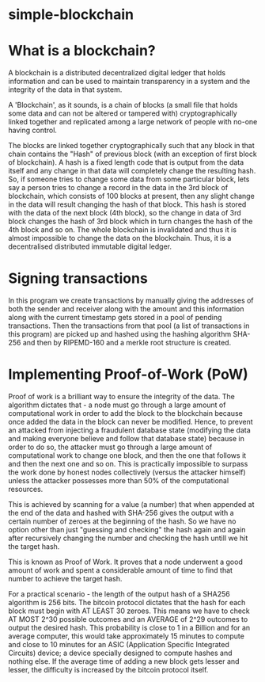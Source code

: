 # simple-blockchain

# What is a blockchain?
 A blockchain is a distributed decentralized digital ledger that holds information and can be used to maintain transparency in a system and the integrity of the data in that system.

 A 'Blockchain', as it sounds, is a chain of blocks (a small file that holds some data and can not be altered or tampered with) cryptographically linked together and replicated among a large network of people with no-one having control.
 
 The blocks are linked together cryptographically such that any block in that chain contains the "Hash" of previous block (with an exception of first block of blockchain). A hash is a fixed length code that is output from the data itself and any change in that data will completely change the resulting hash.
 So, if someone tries to change some data from some particular block, lets say a person tries to change a record in the data in the 3rd block of blockchain, which consists of 100 blocks at present, then any slight change in the data will result changing the hash of that block. This hash is stored with the data of the next block (4th block), so the change in data of 3rd block changes the hash of 3rd block which in turn changes the hash of the 4th block and so on. The whole blockchain is invalidated and thus it is almost impossible to change the data on the blockchain. Thus, it is a decentralised distributed immutable digital ledger.
 
 # Signing transactions
 In this program we create transactions by manually giving the addresses of both the sender and receiver along with the amount and this information along with the current timestamp gets stored in a pool of pending transactions. Then the transactions from that pool (a list of transactions in this program) are picked up and hashed using the hashing algorithm SHA-256 and then by RIPEMD-160 and a merkle root structure is created.
 
 # Implementing Proof-of-Work (PoW)
 Proof of work is a brilliant way to ensure the integrity of the data. The algorithm dictates that - a node must go through a large amount of computational work in order to add the block to the blockchain because once added the data in the block can never be modified. Hence, to prevent an attacked from injecting a fraudulent database state (modifying the data and making everyone believe and follow that database state) because in order to do so, the attacker must go through a large amount of computational work to change one block, and then the one that follows it and then the next one and so on. This is practically impossible to surpass the work done by honest nodes collectively (versus the attacker himself) unless the attacker possesses more than 50% of the computational resources.
 
 This is achieved by scanning for a value (a number) that when appended at the end of the data and hashed with SHA-256 gives the output with a certain number of zeroes at the beginning of the hash. So we have no option other than just "guessing and checking" the hash again and again after recursively changing the number and checking the hash untill we hit the target hash.
 
 This is known as Proof of Work. It proves that a node underwent a good amount of work and spent a considerable amount of time to find that number to achieve the target hash.
 
 For a practical scenario - the length of the output hash of a SHA256 algorithm is 256 bits. The bitcoin protocol dictates that the hash for each block must begin with AT LEAST 30 zeroes. This means we have to check AT MOST 2^30 possible outcomes and an AVERAGE of 2^29 outcomes to output the desired hash.
 This probability is close to 1 in a Billion and for an average computer, this would take approximately 15 minutes to compute and close to 10 minutes for an ASIC (Application Specific Integrated Circuits) device; a device specially designed to compute hashes and nothing else.
 If the average time of adding a new block gets lesser and lesser, the difficulty is increased by the bitcoin protocol itself.
